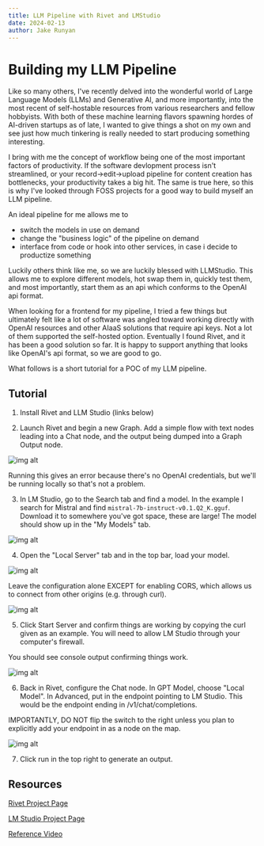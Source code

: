 ```yaml
---
title: LLM Pipeline with Rivet and LMStudio
date: 2024-02-13
author: Jake Runyan
---
```



# Building my LLM Pipeline

Like so many others, I've recently delved into the wonderful world of Large Language Models (LLMs) and Generative AI, and more importantly, into the most recent of self-hostable resources from various researchers and fellow hobbyists.
With both of these machine learning flavors spawning hordes of AI-driven startups as of late, I wanted to give things a shot on my own and see just how much tinkering is really needed to start producing something interesting.

I bring with me the concept of workflow being one of the most important factors of productivity. If the software devlopment process isn't streamlined, or your record->edit->upload pipeline for content creation has bottlenecks, your productivity takes a big hit.
The same is true here, so this is why I've looked through FOSS projects for a good way to build myself an LLM pipeline.


An ideal pipeline for me allows me to
- switch the models in use on demand
- change the "business logic" of the pipeline on demand
- interface from code or hook into other services, in case i decide to productize something

Luckily others think like me, so we are luckily blessed with LLMStudio. This allows me to explore different models, hot swap them in, quickly test them, and most importantly, start them as an api which conforms to the OpenAI api format.

When looking for a frontend for my pipeline, I tried a few things but ultimately felt like a lot of software was angled toward working directly with OpenAI resources and other AIaaS solutions that require api keys. Not a lot of them supported the self-hosted option.
Eventually I found Rivet, and it has been a good solution so far. It is happy to support anything that looks like OpenAI's api format, so we are good to go.

What follows is a short tutorial for a POC of my LLM pipeline.


## Tutorial

1. Install Rivet and LLM Studio (links below)

2. Launch Rivet and begin a new Graph.
Add a simple flow with text nodes leading into a Chat node, and the output being dumped into a Graph Output node.

![img alt](./simple_flow.png)

Running this gives an error because there's no OpenAI credentials, but we'll be running locally so that's not a problem.

3. In LM Studio, go to the Search tab and find a model. In the example I search for Mistral and find `mistral-7b-instruct-v0.1.Q2_K.gguf`. Download it to somewhere you've got space, these are large!
The model should show up in the "My Models" tab.

![img alt](./download_model.png)

4. Open the "Local Server" tab and in the top bar, load your model.

![img alt](./load_model.png)

Leave the configuration alone EXCEPT for enabling CORS, which allows us to connect from other origins (e.g. through curl).

![img alt](./model_configuration.png)

5. Click Start Server and confirm things are working by copying the curl given as an example. You will need to allow LM Studio through your computer's firewall.

You should see console output confirming things work.

![img alt](./console_confirmation.png)

6. Back in Rivet, configure the Chat node.
In GPT Model, choose "Local Model".
In Advanced, put in the endpoint pointing to LM Studio. This would be the endpoint ending in /v1/chat/completions.

IMPORTANTLY, DO NOT flip the switch to the right unless you plan to explicitly add your endpoint in as a node on the map.

![img alt](./advanced_settings.png)

7. Click run in the top right to generate an output.

## Resources

[Rivet Project Page](https://rivet.ironcladapp.com/)

[LM Studio Project Page](https://lmstudio.ai/)

[Reference Video](https://www.youtube.com/watch?v=vyzNkWYIcac)

